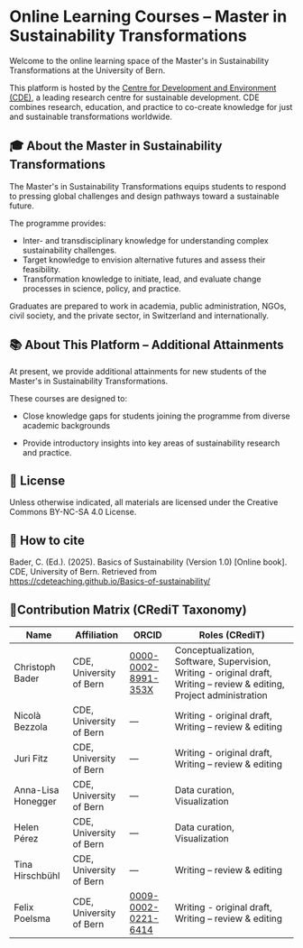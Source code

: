 # Online Learning Courses – Master in Sustainability Transformations

Welcome to the online learning space of the Master's in Sustainability Transformations at the University of Bern.

This platform is hosted by the [Centre for Development and Environment (CDE)](https://www.cde.unibe.ch/), a leading research centre for sustainable development. CDE combines research, education, and practice to co-create knowledge for just and sustainable transformations worldwide.

## 🎓 About the Master in Sustainability Transformations

The Master's in Sustainability Transformations equips students to respond to pressing global challenges and design pathways toward a sustainable future.

The programme provides:

-   Inter- and transdisciplinary knowledge for understanding complex sustainability challenges.
-   Target knowledge to envision alternative futures and assess their feasibility.
-   Transformation knowledge to initiate, lead, and evaluate change processes in science, policy, and practice.

Graduates are prepared to work in academia, public administration, NGOs, civil society, and the private sector, in Switzerland and internationally.

## 📚 About This Platform – Additional Attainments

At present, we provide additional attainments for new students of the Master's in Sustainability Transformations.

These courses are designed to:

-   Close knowledge gaps for students joining the programme from diverse academic backgrounds

-   Provide introductory insights into key areas of sustainability research and practice.

## 📜 License

Unless otherwise indicated, all materials are licensed under the Creative Commons BY-NC-SA 4.0 License.

## 📖 How to cite

Bader, C. (Ed.). (2025). Basics of Sustainability (Version 1.0) \[Online book\]. CDE, University of Bern. Retrieved from https://cdeteaching.github.io/Basics-of-sustainability/

## 🧩Contribution Matrix (CRediT Taxonomy)

| Name | Affiliation | ORCID | Roles (CRediT) |
|-----------------|------------------|-----------------|-------------------|
| Christoph Bader | CDE, University of Bern | [0000-0002-8991-353X](https://orcid.org/0000-0002-8991-353X) | Conceptualization, Software, Supervision, Writing - original draft, Writing – review & editing, Project administration |
| Nicolà Bezzola | CDE, University of Bern | — | Writing - original draft, Writing – review & editing |
| Juri Fitz | CDE, University of Bern | — | Writing - original draft, Writing – review & editing |
| Anna-Lisa Honegger | CDE, University of Bern | — | Data curation, Visualization |
| Helen Pérez | CDE, University of Bern | — | Data curation, Visualization |
| Tina Hirschbühl | CDE, University of Bern | — | Writing – review & editing |
| Felix Poelsma | CDE, University of Bern | [0009-0002-0221-6414](https://orcid.org/0009-0002-0221-6414) | Writing - original draft, Writing – review & editing |

